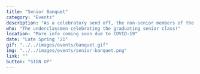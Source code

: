 ```yaml
---
title: "Senior Banquet"
category: "Events"
description: "As a celebratory send off, the non-senior members of the fellowship plan and host and banquet for graduating seniors. This event allows the members to serve the seniors, pray over them, and express appreciation for the class."
who: "The underclassmen celebrating the graduating senior class!"
location: "More info coming soon due to COVID-19"
date: "Late Spring '21"
gif: "../../images/events/banquet.gif"
img: "../../images/events/senior-banquet.png"
link: ""
button: "SIGN UP"
---
```

